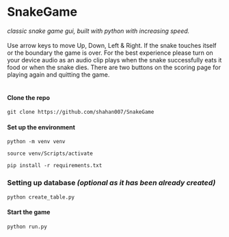 # SnakeGame
_classic snake game gui, built with python with increasing speed._<br><br>
Use arrow keys to move Up, Down, Left & Right. If the snake touches itself or the boundary the game is over.
For the best experience please turn on your device audio as an audio clip plays when the snake successfully eats it food or when the snake dies.
There are two buttons on the scoring page for playing again and quitting the game.<br><br>


#### Clone the repo
`git clone https://github.com/shahan007/SnakeGame`

#### Set up the environment
`python -m venv venv`

`source venv/Scripts/activate`

`pip install -r requirements.txt`

### Setting up database _(optional as it has been already created)_
`python create_table.py`

#### Start the game
`python run.py`
